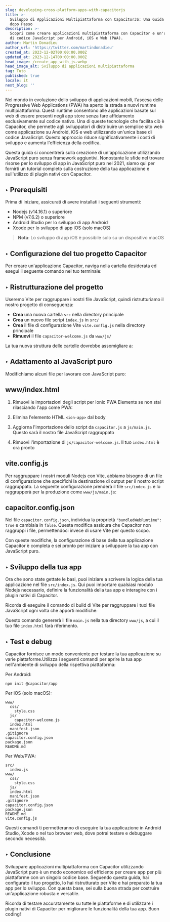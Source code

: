 ```yaml
---
slug: developing-cross-platform-apps-with-capacitorjs
title: >-
  Sviluppo di Applicazioni Multipiattaforma con CapacitorJS: Una Guida Passo
  dopo Passo
description: >-
  Scopri come creare applicazioni multipiattaforma con Capacitor e un'unica base
  di codice JavaScript per Android, iOS e Web (PWA).
author: Martin Donadieu
author_url: 'https://twitter.com/martindonadieu'
created_at: 2023-12-02T00:00:00.000Z
updated_at: 2023-12-14T00:00:00.000Z
head_image: /create_app_with_js.webp
head_image_alt: Sviluppo di applicazioni multipiattaforma
tag: Tuto
published: true
locale: it
next_blog: ''
---
```


Nel mondo in evoluzione dello sviluppo di applicazioni mobili, l'ascesa delle Progressive Web Applications (PWA) ha aperto la strada a nuovi runtime multipiattaforma. Questi runtime consentono alle applicazioni basate sul web di essere presenti negli app store senza fare affidamento esclusivamente sul codice nativo. Una di queste tecnologie che facilita ciò è Capacitor, che permette agli sviluppatori di distribuire un semplice sito web come applicazione su Android, iOS e web utilizzando un'unica base di codice JavaScript. Questo approccio riduce significativamente i costi di sviluppo e aumenta l'efficienza della codifica.

Questa guida si concentrerà sulla creazione di un'applicazione utilizzando JavaScript puro senza framework aggiuntivi. Nonostante le sfide nel trovare risorse per lo sviluppo di app in JavaScript puro nel 2021, siamo qui per fornirti un tutorial completo sulla costruzione della tua applicazione e sull'utilizzo di plugin nativi con Capacitor.

## ‣ Prerequisiti

Prima di iniziare, assicurati di avere installati i seguenti strumenti:

- Nodejs (v14.16.1) o superiore
- NPM (v7.6.2) o superiore
- Android Studio per lo sviluppo di app Android
- Xcode per lo sviluppo di app iOS (solo macOS)

> **Nota**: Lo sviluppo di app iOS è possibile solo su un dispositivo macOS

## ‣ Configurazione del tuo progetto Capacitor

Per creare un'applicazione Capacitor, naviga nella cartella desiderata ed esegui il seguente comando nel tuo terminale:

## ‣ Ristrutturazione del progetto

Useremo Vite per raggruppare i nostri file JavaScript, quindi ristrutturiamo il nostro progetto di conseguenza:

- **Crea** una nuova cartella `src` nella directory principale
- **Crea** un nuovo file script `index.js` in `src/`
- **Crea** il file di configurazione Vite `vite.config.js` nella directory principale
- **Rimuovi** il file `capacitor-welcome.js` da `www/js/`

La tua nuova struttura delle cartelle dovrebbe assomigliare a:

## ‣ Adattamento al JavaScript puro

Modifichiamo alcuni file per lavorare con JavaScript puro:

## www/index.html

1. Rimuovi le importazioni degli script per Ionic PWA Elements se non stai rilasciando l'app come PWA:

2. Elimina l'elemento HTML `<ion-app>` dal body

3. Aggiorna l'importazione dello script da `capacitor.js` a `js/main.js`. Questo sarà il nostro file JavaScript raggruppato

4. Rimuovi l'importazione di `js/capacitor-welcome.js`. Il tuo `index.html` è ora pronto

## vite.config.js

Per raggruppare i nostri moduli Nodejs con Vite, abbiamo bisogno di un file di configurazione che specifichi la destinazione di output per il nostro script raggruppato. La seguente configurazione prenderà il file `src/index.js` e lo raggrupperà per la produzione come `www/js/main.js`:

## capacitor.config.json

Nel file `capacitor.config.json`, individua la proprietà `"bundledWebRuntime": true` e cambiala in `false`. Questa modifica assicura che Capacitor non raggruppi i file, permettendoci invece di usare Vite per questo scopo.

Con queste modifiche, la configurazione di base della tua applicazione Capacitor è completa e sei pronto per iniziare a sviluppare la tua app con JavaScript puro.

## ‣ Sviluppo della tua app

Ora che sono state gettate le basi, puoi iniziare a scrivere la logica della tua applicazione nel file `src/index.js`. Qui puoi importare qualsiasi modulo Nodejs necessario, definire la funzionalità della tua app e interagire con i plugin nativi di Capacitor.

Ricorda di eseguire il comando di build di Vite per raggruppare i tuoi file JavaScript ogni volta che apporti modifiche:

Questo comando genererà il file `main.js` nella tua directory `www/js`, a cui il tuo file `index.html` farà riferimento.

## ‣ Test e debug

Capacitor fornisce un modo conveniente per testare la tua applicazione su varie piattaforme.Utilizza i seguenti comandi per aprire la tua app nell'ambiente di sviluppo della rispettiva piattaforma:

Per Android:
```
npm init @capacitor/app
```

Per iOS (solo macOS):
```
www/
  css/
    style.css
  js/
    capacitor-welcome.js
  index.html
  manifest.json
.gitignore
capacitor.config.json
package.json
README.md
```

Per Web/PWA:
```
src/
  index.js
www/
  css/
    style.css
  js/
  index.html
  manifest.json
.gitignore
capacitor.config.json
package.json
README.md
vite.config.js
```

Questi comandi ti permetteranno di eseguire la tua applicazione in Android Studio, Xcode o nel tuo browser web, dove potrai testare e debuggare secondo necessità.

## ‣ Conclusione

Sviluppare applicazioni multipiattaforma con Capacitor utilizzando JavaScript puro è un modo economico ed efficiente per creare app per più piattaforme con un singolo codice base. Seguendo questa guida, hai configurato il tuo progetto, lo hai ristrutturato per Vite e hai preparato la tua app per lo sviluppo. Con questa base, sei sulla buona strada per costruire un'applicazione robusta e versatile.

Ricorda di testare accuratamente su tutte le piattaforme e di utilizzare i plugin nativi di Capacitor per migliorare le funzionalità della tua app. Buon coding!